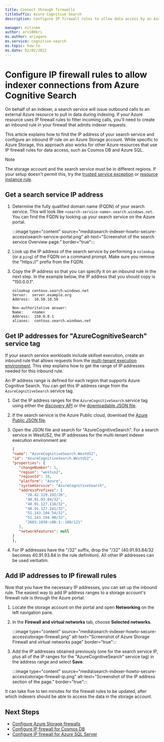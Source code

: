 ```yaml
---
title: Connect through firewalls
titleSuffix: Azure Cognitive Search
description: Configure IP firewall rules to allow data access by an Azure Cognitive Search indexer.

manager: nitinme
author: arv100kri
ms.author: arjagann
ms.service: cognitive-search
ms.topic: how-to
ms.date: 02/02/2022
---
```


# Configure IP firewall rules to allow indexer connections from Azure Cognitive Search

On behalf of an indexer, a search service will issue outbound calls to an external Azure resource to pull in data during indexing. If your Azure resource uses IP firewall rules to filter incoming calls, you'll need to create an inbound rule in your firewall that admits indexer requests.

This article explains how to find the IP address of your search service and configure an inbound IP rule on an Azure Storage account. While specific to Azure Storage, this approach also works for other Azure resources that use IP firewall rules for data access, such as Cosmos DB and Azure SQL.

> [!NOTE]
> The storage account and the search service must be in different regions. If your setup doesn't permit this, try the [trusted service exception](search-indexer-howto-access-trusted-service-exception.md) or [resource instance rule](../storage/common/storage-network-security.md#grant-access-from-azure-resource-instances-preview).

## Get a search service IP address

1. Determine the fully qualified domain name (FQDN) of your search service. This will look like `<search-service-name>.search.windows.net`. You can find the FQDN by looking up your search service on the Azure portal.

   :::image type="content" source="media\search-indexer-howto-secure-access\search-service-portal.png" alt-text="Screenshot of the search service Overview page." border="true":::

1. Look up the IP address of the search service by performing a `nslookup` (or a `ping`) of the FQDN on a command prompt. Make sure you remove the "https://" prefix from the FQDN.

1. Copy the IP address so that you can specify it on an inbound rule in the next step. In the example below, the IP address that you should copy is "150.0.0.1".

   ```azurepowershell
   nslookup contoso.search.windows.net
   Server:  server.example.org
   Address:  10.50.10.50
    
   Non-authoritative answer:
   Name:    <name>
   Address:  150.0.0.1
   aliases:  contoso.search.windows.net
   ```

## Get IP addresses for "AzureCognitiveSearch" service tag

If your search service workloads include skillset execution, create an inbound rule that allows requests from the [multi-tenant execution environment](search-indexer-securing-resources.md#indexer-execution-environment). This step explains how to get the range of IP addresses needed for this inbound rule.

An IP address range is defined for each region that supports Azure Cognitive Search. You can get this IP address range from the `AzureCognitiveSearch` service tag.

1. Get the IP address ranges for the `AzureCognitiveSearch` service tag using either the [discovery API](../virtual-network/service-tags-overview.md#use-the-service-tag-discovery-api) or the [downloadable JSON file](../virtual-network/service-tags-overview.md#discover-service-tags-by-using-downloadable-json-files).

1. If the search service is the Azure Public cloud, download the [Azure Public JSON file](https://www.microsoft.com/download/details.aspx?id=56519).

1. Open the JSON file and search for "AzureCognitiveSearch". For a search service in WestUS2, the IP addresses for the multi-tenant indexer execution environment are:

    ```json
    {
    "name": "AzureCognitiveSearch.WestUS2",
    "id": "AzureCognitiveSearch.WestUS2",
    "properties": {
       "changeNumber": 1,
       "region": "westus2",
       "regionId": 38,
       "platform": "Azure",
       "systemService": "AzureCognitiveSearch",
       "addressPrefixes": [
          "20.42.129.192/26",
          "40.91.93.84/32",
          "40.91.127.116/32",
          "40.91.127.241/32",
          "51.143.104.54/32",
          "51.143.104.90/32",
          "2603:1030:c06:1::180/121"
       ],
       "networkFeatures": null
    }
    },
    ```

1. For IP addresses have the "/32" suffix, drop the "/32" (40.91.93.84/32 becomes 40.91.93.84 in the rule definition). All other IP addresses can be used verbatim.

## Add IP addresses to IP firewall rules

Now that you have the necessary IP addresses, you can set up the inbound rule. The easiest way to add IP address ranges to a storage account's firewall rule is through the Azure portal. 

1. Locate the storage account on the portal and open **Networking** on the left navigation pane.

1. In the **Firewall and virtual networks** tab, choose **Selected networks**.

   :::image type="content" source="media\search-indexer-howto-secure-access\storage-firewall.png" alt-text="Screenshot of Azure Storage Firewall and virtual networks page" border="true":::

1. Add the IP addresses obtained previously (one for the search service IP, plus all of the IP ranges for the "AzureCognitiveSearch" service tag) in the address range and select **Save**.

   :::image type="content" source="media\search-indexer-howto-secure-access\storage-firewall-ip.png" alt-text="Screenshot of the IP address section of the page." border="true":::

It can take five to ten minutes for the firewall rules to be updated, after which indexers should be able to access the data in the storage account.

## Next Steps

- [Configure Azure Storage firewalls](../storage/common/storage-network-security.md)
- [Configure IP firewall for Cosmos DB](../cosmos-db/how-to-configure-firewall.md)
- [Configure IP firewall for Azure SQL Server](../azure-sql/database/firewall-configure.md)
